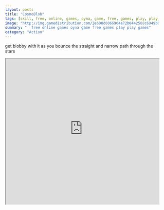 ```yaml
---
layout: posts
title: "CosmoBlob"
tags: [skill, free, online, games, oyna, game, free, games, play, play, games]
image: "http://img.gamedistribution.com/2e600d0066904e72b0442588c6949b9f.jpg"
summary: "  free online games oyna game free games play play games"
category: "Action"
---
```


get blobby with it as you bounce the straight and narrow path through the stars

<iframe width="100%" height="480px;" src="http://flash.gamedistribution.com?game=2e600d0066904e72b0442588c6949b9f"></iframe>